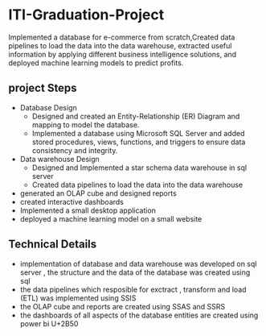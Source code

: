 # ITI-Graduation-Project
Implemented a database for e-commerce from scratch,Created data pipelines to load the data
into the data warehouse, extracted useful information by applying different business intelligence solutions, and deployed machine learning models to predict profits.
## project Steps
- Database Design
  - Designed and created an Entity-Relationship (ER) Diagram and mapping to model the database. 
  - Implemented a database using Microsoft SQL Server and added stored procedures, views, functions, and triggers to ensure data consistency and integrity.
- Data warehouse Design
  - Designed and Implemented a star schema data warehouse in sql server
  - Created data pipelines to load the data into the data warehouse 
- generated an OLAP cube and designed reports
- created interactive dashboards
- Implemented a small desktop application
- deployed a machine learning model on a small website 
## Technical Details
- implementation of database and data warehouse was developed on sql server , the structure and the data of the database was created using sql 
- the data pipelines which resposible for exctract , transform and load (ETL) was implemented using SSIS 
- the OLAP cube and reports are created using SSAS and SSRS 
- the dashboards of all aspects of the database entities are created using power bi 
U+2B50

